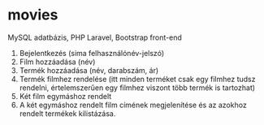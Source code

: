 # movies

MySQL adatbázis, PHP Laravel, Bootstrap front-end

1. Bejelentkezés (sima felhasználónév-jelszó)
2. Film hozzáadása (név)
3. Termék hozzáadása (név, darabszám, ár)
4. Termék filmhez rendelése (itt minden terméket csak egy filmhez tudsz rendelni, értelemszerűen egy filmhez viszont több termék is tartozhat)
5. Két film egymáshoz rendelt
6. A két egymáshoz rendelt film címének megjelenítése és az azokhoz rendelt termékek kilistázása.
